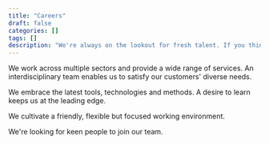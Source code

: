 ```yaml
---
title: "Careers"
draft: false
categories: []
tags: []
description: "We're always on the lookout for fresh talent. If you think you'd make a good addition to the Exegetic team this is the page for you."
---
```


We work across multiple sectors and provide a wide range of services. An interdisciplinary team enables us to satisfy our customers' diverse needs.

We embrace the latest tools, technologies and methods. A desire to learn keeps us at the leading edge.

We cultivate a friendly, flexible but focused working environment.

We're looking for keen people to join our team.
